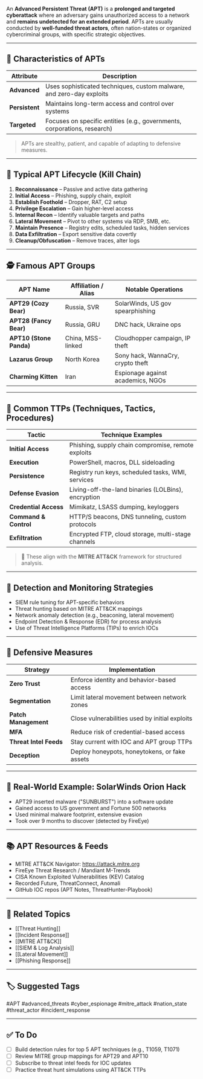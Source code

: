 An **Advanced Persistent Threat (APT)** is a **prolonged and targeted cyberattack** where an adversary gains unauthorized access to a network and **remains undetected for an extended period**. APTs are usually conducted by **well-funded threat actors**, often nation-states or organized cybercriminal groups, with specific strategic objectives.

---

## 📌 Characteristics of APTs

| Attribute        | Description                                                              |
|------------------|---------------------------------------------------------------------------|
| **Advanced**      | Uses sophisticated techniques, custom malware, and zero-day exploits     |
| **Persistent**    | Maintains long-term access and control over systems                      |
| **Targeted**      | Focuses on specific entities (e.g., governments, corporations, research) |

> APTs are stealthy, patient, and capable of adapting to defensive measures.

---

## 🧱 Typical APT Lifecycle (Kill Chain)

1. **Reconnaissance** – Passive and active data gathering
2. **Initial Access** – Phishing, supply chain, exploit
3. **Establish Foothold** – Dropper, RAT, C2 setup
4. **Privilege Escalation** – Gain higher-level access
5. **Internal Recon** – Identify valuable targets and paths
6. **Lateral Movement** – Pivot to other systems via RDP, SMB, etc.
7. **Maintain Presence** – Registry edits, scheduled tasks, hidden services
8. **Data Exfiltration** – Export sensitive data covertly
9. **Cleanup/Obfuscation** – Remove traces, alter logs

---

## 🕵️ Famous APT Groups

| APT Name         | Affiliation / Alias         | Notable Operations                     |
|------------------|-----------------------------|----------------------------------------|
| **APT29 (Cozy Bear)** | Russia, SVR                 | SolarWinds, US gov spearphishing       |
| **APT28 (Fancy Bear)**| Russia, GRU                 | DNC hack, Ukraine ops                  |
| **APT10 (Stone Panda)**| China, MSS-linked          | Cloudhopper campaign, IP theft         |
| **Lazarus Group**     | North Korea                | Sony hack, WannaCry, crypto theft      |
| **Charming Kitten**   | Iran                       | Espionage against academics, NGOs      |

---

## 🧰 Common TTPs (Techniques, Tactics, Procedures)

| Tactic                   | Technique Examples                                       |
|--------------------------|----------------------------------------------------------|
| **Initial Access**        | Phishing, supply chain compromise, remote exploits       |
| **Execution**             | PowerShell, macros, DLL sideloading                     |
| **Persistence**           | Registry run keys, scheduled tasks, WMI, services       |
| **Defense Evasion**       | Living-off-the-land binaries (LOLBins), encryption      |
| **Credential Access**     | Mimikatz, LSASS dumping, keyloggers                     |
| **Command & Control**     | HTTP/S beacons, DNS tunneling, custom protocols         |
| **Exfiltration**          | Encrypted FTP, cloud storage, multi-stage channels      |

> 🧠 These align with the **MITRE ATT&CK** framework for structured analysis.

---

## 🔎 Detection and Monitoring Strategies

- SIEM rule tuning for APT-specific behaviors
- Threat hunting based on MITRE ATT&CK mappings
- Network anomaly detection (e.g., beaconing, lateral movement)
- Endpoint Detection & Response (EDR) for process analysis
- Use of Threat Intelligence Platforms (TIPs) to enrich IOCs

---

## 🔐 Defensive Measures

| Strategy              | Implementation                                                  |
|------------------------|-----------------------------------------------------------------|
| **Zero Trust**         | Enforce identity and behavior-based access                     |
| **Segmentation**       | Limit lateral movement between network zones                   |
| **Patch Management**   | Close vulnerabilities used by initial exploits                 |
| **MFA**                | Reduce risk of credential-based access                         |
| **Threat Intel Feeds** | Stay current with IOC and APT group TTPs                       |
| **Deception**          | Deploy honeypots, honeytokens, or fake assets                  |

---

## 📘 Real-World Example: SolarWinds Orion Hack

- APT29 inserted malware ("SUNBURST") into a software update
- Gained access to US government and Fortune 500 networks
- Used minimal malware footprint, extensive evasion
- Took over 9 months to discover (detected by FireEye)

---

## 📚 APT Resources & Feeds

- MITRE ATT&CK Navigator: https://attack.mitre.org
- FireEye Threat Research / Mandiant M-Trends
- CISA Known Exploited Vulnerabilities (KEV) Catalog
- Recorded Future, ThreatConnect, Anomali
- GitHub IOC repos (APT Notes, ThreatHunter-Playbook)

---

## 🔗 Related Topics

- [[Threat Hunting]]
- [[Incident Response]]
- [[MITRE ATT&CK]]
- [[SIEM & Log Analysis]]
- [[Lateral Movement]]
- [[Phishing Response]]

---

## 🏷 Suggested Tags

#APT #advanced_threats #cyber_espionage #mitre_attack #nation_state #threat_actor #incident_response

---

## ✅ To Do

- [ ] Build detection rules for top 5 APT techniques (e.g., T1059, T1071)
- [ ] Review MITRE group mappings for APT29 and APT10
- [ ] Subscribe to threat intel feeds for IOC updates
- [ ] Practice threat hunt simulations using ATT&CK TTPs
